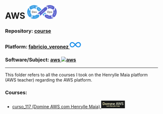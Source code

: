 # AWS   <img src="https://github.com/PedroHeeger/main/blob/main/0-aux/logos/content/devops.png" alt="aws" width="auto" height="45">

### Repository: [course](../../../)
### Platform: <a href="../">fabricio_veronez   <img src="https://github.com/PedroHeeger/main/blob/main/0-aux/logos/plataforma/fabricio_veronez.png" alt="fabricio_veronez" width="auto" height="25"></a>
### Software/Subject: <a href="./">aws   <img src="https://cdn.jsdelivr.net/gh/devicons/devicon@latest/icons/amazonwebservices/amazonwebservices-original-wordmark.svg" alt="aws" width="auto" height="25"></a>

---

This folder refers to all the courses I took on the Henrylle Maia platform (AWS teacher) regarding the AWS platform.

### Courses:
- <a href="./curso_117">curso_117 (Domine AWS com Henrylle Maia)   <img src="./curso_117/0-aux/logo_course.png" alt="curso_117" width="auto" height="25"></a>